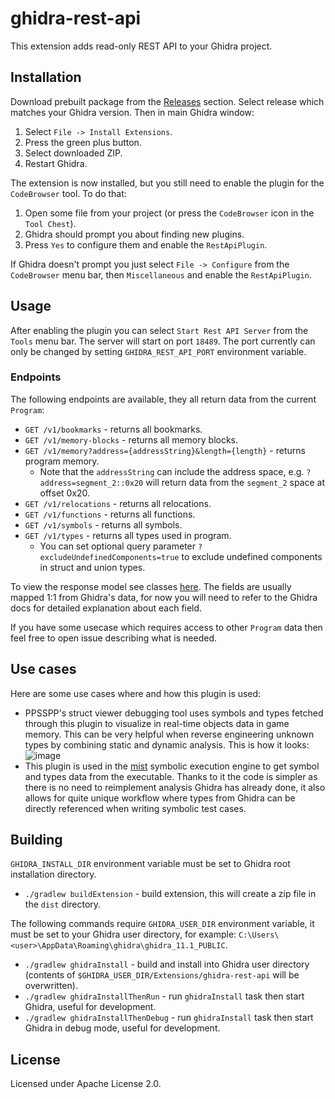 ghidra-rest-api
===============

This extension adds read-only REST API to your Ghidra project.

## Installation

Download prebuilt package from the [Releases](https://github.com/kotcrab/ghidra-rest-api/releases) section. Select release which matches
your Ghidra version. Then in main Ghidra window:

1. Select `File -> Install Extensions`.
2. Press the green plus button.
3. Select downloaded ZIP.
4. Restart Ghidra.

The extension is now installed, but you still need to enable the plugin for the `CodeBrowser` tool.
To do that:

1. Open some file from your project (or press the `CodeBrowser` icon in the `Tool Chest`).
2. Ghidra should prompt you about finding new plugins.
3. Press `Yes` to configure them and enable the `RestApiPlugin`.

If Ghidra doesn't prompt you just select `File -> Configure` from the `CodeBrowser` menu bar,
then `Miscellaneous` and enable the `RestApiPlugin`.

## Usage

After enabling the plugin you can select `Start Rest API Server` from the `Tools` menu bar. The server will start on port `18489`.
The port currently can only be changed by setting `GHIDRA_REST_API_PORT` environment variable.

### Endpoints

The following endpoints are available, they all return data from the current `Program`:

- `GET /v1/bookmarks` - returns all bookmarks.
- `GET /v1/memory-blocks` - returns all memory blocks.
- `GET /v1/memory?address={addressString}&length={length}` - returns program memory.
  - Note that the `addressString` can include the address space, e.g. `?address=segment_2::0x20` will
    return data from the `segment_2` space at offset 0x20.
- `GET /v1/relocations` - returns all relocations.
- `GET /v1/functions` - returns all functions.
- `GET /v1/symbols` - returns all symbols.
- `GET /v1/types` - returns all types used in program.
  - You can set optional query parameter `?excludeUndefinedComponents=true` to exclude undefined components in struct and union types.

To view the response model see classes [here](https://github.com/kotcrab/ghidra-rest-api/tree/master/src/main/kotlin/com/kotcrab/ghidra/rest/model).
The fields are usually mapped 1:1 from Ghidra's data, for now you will need to refer to the Ghidra docs for detailed explanation about each field.

If you have some usecase which requires access to other `Program` data then feel free to open issue describing what is needed.

## Use cases

Here are some use cases where and how this plugin is used:

- PPSSPP's struct viewer debugging tool uses symbols and types fetched through this plugin to visualize in real-time objects data in game memory.
  This can be very helpful when reverse engineering unknown types by combining static and dynamic analysis. This is how it looks:
  ![image](https://github.com/user-attachments/assets/3f8e962d-e1b5-4d07-82c3-6ff96cf3ace4)
- This plugin is used in the [mist](https://github.com/kotcrab/mist) symbolic execution engine to get symbol and types data from the
  executable. Thanks to it the code is simpler as there is no need to reimplement analysis Ghidra has already done, it also allows for quite 
  unique workflow where types from Ghidra can be directly referenced when writing symbolic test cases.

## Building

`GHIDRA_INSTALL_DIR` environment variable must be set to Ghidra root installation directory.

- `./gradlew buildExtension` - build extension, this will create a zip file in the `dist` directory.

The following commands require `GHIDRA_USER_DIR` environment variable, it must be set to your Ghidra user
directory, for example: `C:\Users\<user>\AppData\Roaming\ghidra\ghidra_11.1_PUBLIC`.

- `./gradlew ghidraInstall` - build and install into Ghidra user directory (contents of `$GHIDRA_USER_DIR/Extensions/ghidra-rest-api` will be overwritten).
- `./gradlew ghidraInstallThenRun` - run `ghidraInstall` task then start Ghidra, useful for development.
- `./gradlew ghidraInstallThenDebug` - run `ghidraInstall` task then start Ghidra in debug mode, useful for development.

## License

Licensed under Apache License 2.0.
